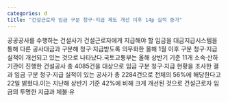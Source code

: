 ```yaml
---
categories: d
title: "건설근로자 임금 구분 청구·지급 제도 개선 이후 14p 실적 증가"
---
```

공공공사를 수행하는 건설사가 건설근로자에게 지급해야 할 임금을 대금지급시스템을 통해 다른 공사대금과 구분해 청구·지급받도록 의무화한 올해 1월 이후 구분 청구·지급 실적이 개선되고 있는 것으로 나타났다.국토교통부는 올해 상반기 기준 11개 소속·산하기관이 진행한 건설공사 총 4085건을 대상으로 임금 구분 청구·지급 현황을 조사한 결과 임금 구분 청구·지급 실적이 있는 공사가 총 2284건으로 전체의 56%에 해당한다고 22일 밝혔다.이는 지난해 상반기 기준 42%에 비해 크게 개선된 것으로 건설근로자 임금의 투명한 지급과 체불·유